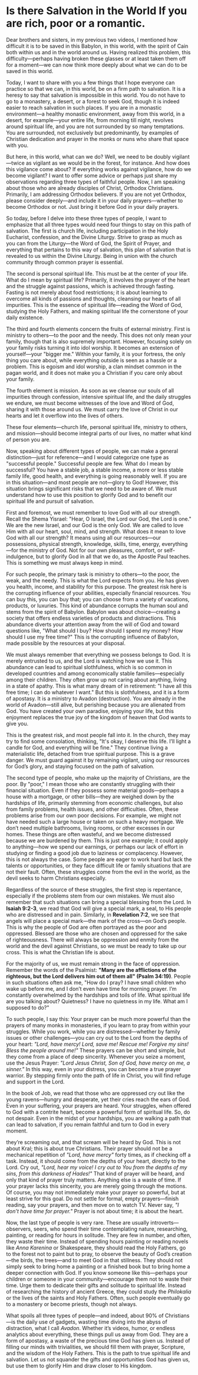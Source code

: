 # Is there Salvation in the World If you are rich, poor or a romantic.

Dear brothers and sisters, in my previous two videos, I mentioned how difficult it is to be saved in this Babylon, in this world, with the spirit of Cain both within us and in the world around us. Having realized this problem, this difficulty—perhaps having broken these glasses or at least taken them off for a moment—we can now think more deeply about what we can do to be saved in this world.

Today, I want to share with you a few things that I hope everyone can practice so that we can, in this world, be on a firm path to salvation. It is a heresy to say that salvation is impossible in this world. You do not have to go to a monastery, a desert, or a forest to seek God, though it is indeed easier to reach salvation in such places. If you are in a monastic environment—a healthy monastic environment, away from this world, in a desert, for example—your entire life, from morning till night, revolves around spiritual life, and you are not surrounded by so many temptations. You are surrounded, not exclusively but predominantly, by examples of Christian dedication and prayer in the monks or nuns who share that space with you.

But here, in this world, what can we do? Well, we need to be doubly vigilant—twice as vigilant as we would be in the forest, for instance. And how does this vigilance come about? If everything works against vigilance, how do we become vigilant? I want to offer some advice or perhaps just share my observations regarding three types of faithful people. Now, I am speaking about those who are already disciples of Christ, Orthodox Christians. Primarily, I am addressing Orthodox believers. If you are not yet Orthodox, please consider deeply—and include it in your daily prayers—whether to become Orthodox or not. Just bring it before God in your daily prayers.

So today, before I delve into these three types of people, I want to emphasize that all three types would need four things to stay on this path of salvation. The first is church life, including participation in the Holy Eucharist, confession, and the Divine Liturgy. Strive to grasp as much as you can from the Liturgy—the Word of God, the Spirit of Prayer, and everything that pertains to this way of salvation, this plan of salvation that is revealed to us within the Divine Liturgy. Being in union with the church community through common prayer is essential.

The second is personal spiritual life. This must be at the center of your life. What do I mean by spiritual life? Primarily, it involves the prayer of the heart and the struggle against passions, which is achieved through fasting. Fasting is not merely about food restrictions; it is about learning to overcome all kinds of passions and thoughts, cleansing our hearts of all impurities. This is the essence of spiritual life—reading the Word of God, studying the Holy Fathers, and making spiritual life the cornerstone of your daily existence.

The third and fourth elements concern the fruits of external ministry. First is ministry to others—to the poor and the needy. This does not only mean your family, though that is also supremely important. However, focusing solely on your family risks turning it into idol worship. It becomes an extension of yourself—your "bigger me." Within your family, it is your fortress, the only thing you care about, while everything outside is seen as a hassle or a problem. This is egoism and idol worship, a clan mindset common in the pagan world, and it does not make you a Christian if you care only about your family.

The fourth element is mission. As soon as we cleanse our souls of all impurities through confession, intensive spiritual life, and the daily struggles we endure, we must become witnesses of the love and Word of God, sharing it with those around us. We must carry the love of Christ in our hearts and let it overflow into the lives of others.

These four elements—church life, personal spiritual life, ministry to others, and mission—should become integral parts of our lives, no matter what kind of person you are.

Now, speaking about different types of people, we can make a general distinction—just for reference—and I would categorize one type as "successful people." Successful people are few. What do I mean by successful? You have a stable job, a stable income, a more or less stable family life, good health, and everything is going reasonably well. If you are in this situation—and most people are not—glory to God! However, this situation brings significant risks that we need to be aware of. We must understand how to use this position to glorify God and to benefit our spiritual life and pursuit of salvation.

First and foremost, we must remember to love God with all our strength. Recall the Shema Yisrael: "Hear, O Israel, the Lord our God, the Lord is one." We are the new Israel, and our God is the only God. We are called to love Him with all our heart, soul, mind, and strength. What does it mean to love God with all our strength? It means using all our resources—our possessions, physical strength, knowledge, skills, time, energy, everything—for the ministry of God. Not for our own pleasures, comfort, or self-indulgence, but to glorify God in all that we do, as the Apostle Paul teaches. This is something we must always keep in mind.

For such people, the primary task is ministry to others—to the poor, the weak, and the needy. This is what the Lord expects from you. He has given you health, income, and stability for this purpose. The greatest risk here is the corrupting influence of your abilities, especially financial resources. You can buy this, you can buy that; you can choose from a variety of vacations, products, or luxuries. This kind of abundance corrupts the human soul and stems from the spirit of Babylon. Babylon was about choice—creating a society that offers endless varieties of products and distractions. This abundance diverts your attention away from the will of God and toward questions like, "What should I buy? How should I spend my money? How should I use my free time?" This is the corrupting influence of Babylon, made possible by the resources at your disposal.

We must always remember that everything we possess belongs to God. It is merely entrusted to us, and the Lord is watching how we use it. This abundance can lead to spiritual slothfulness, which is so common in developed countries and among economically stable families—especially among their children. They often grow up not caring about anything, living in a state of apathy. This is what many dream of in retirement: "I have all this free time; I can do whatever I want." But this is slothfulness, and it is a form of apostasy. It is a ministry to Avadon (destruction). You are already in the world of Avadon—still alive, but perishing because you are alienated from God. You have created your own paradise, enjoying your life, but this enjoyment replaces the true joy of the kingdom of heaven that God wants to give you.

This is the greatest risk, and most people fall into it. In the church, they may try to find some consolation, thinking, "It's okay, I deserve this life. I’ll light a candle for God, and everything will be fine." They continue living a materialistic life, detached from true spiritual purpose. This is a grave danger. We must guard against it by remaining vigilant, using our resources for God’s glory, and staying focused on the path of salvation.

The second type of people, who make up the majority of Christians, are the poor. By "poor," I mean those who are constantly struggling with their financial situation. Even if they possess some material goods—perhaps a house with a mortgage, or other bills—they are weighed down by the hardships of life, primarily stemming from economic challenges, but also from family problems, health issues, and other difficulties. Often, these problems arise from our own poor decisions. For example, we might not have needed such a large house or taken on such a heavy mortgage. We don’t need multiple bathrooms, living rooms, or other excesses in our homes. These things are often wasteful, and we become distressed because we are burdened by them. This is just one example; it could apply to anything—how we spend our earnings, or perhaps our lack of effort in studying or finding a good job due to laziness or complacency. However, this is not always the case. Some people are eager to work hard but lack the talents or opportunities, or they face difficult life or family situations that are not their fault. Often, these struggles come from the evil in the world, as the devil seeks to harm Christians especially.

Regardless of the source of these struggles, the first step is repentance, especially if the problems stem from our own mistakes. We must also remember that such situations can bring a special blessing from the Lord. In **Isaiah 9:2-3**, we read that God will give a special mark, a seal, to His people who are distressed and in pain. Similarly, in **Revelation 7:2**, we see that angels will place a special mark—the mark of the cross—on God’s people. This is why the people of God are often portrayed as the poor and oppressed. Blessed are those who are chosen and oppressed for the sake of righteousness. There will always be oppression and enmity from the world and the devil against Christians, so we must be ready to take up our cross. This is what the Christian life is about.

For the majority of us, we must remain strong in the face of oppression. Remember the words of the Psalmist: **"Many are the afflictions of the righteous, but the Lord delivers him out of them all" (Psalm 34:19)**. People in such situations often ask me, "How do I pray? I have small children who wake up before me, and I don’t even have time for morning prayer. I’m constantly overwhelmed by the hardships and toils of life. What spiritual life are you talking about? Quietness? I have no quietness in my life. What am I supposed to do?"

To such people, I say this: Your prayer can be much more powerful than the prayers of many monks in monasteries, if you learn to pray from within your struggles. While you work, while you are distressed—whether by family issues or other challenges—you can cry out to the Lord from the depths of your heart: *"Lord, have mercy! Lord, save me! Rescue me! Forgive my sins! Bless the people around me!"* These prayers can be short and simple, but they come from a place of deep sincerity. Whenever you seize a moment, use the Jesus Prayer: *"Lord Jesus Christ, Son of God, have mercy on me, a sinner."* In this way, even in your distress, you can become a true prayer warrior. By stepping firmly onto the path of life in Christ, you will find refuge and support in the Lord.

In the book of Job, we read that those who are oppressed cry out like the young ravens—hungry and desperate, yet their cries reach the ears of God. Even in your suffering, your prayers are heard. Your struggles, when offered to God with a contrite heart, become a powerful form of spiritual life. So, do not despair. Even in the midst of your hardships, you are walking a path that can lead to salvation, if you remain faithful and turn to God in every moment.

they’re screaming out, and that scream will be heard by God. This is not about Kral; this is about true Christians. Their prayer should not be a mechanical repetition of *"Lord, have mercy"* forty times, as if checking off a task. Instead, it should come from the depths of your heart, directly to the Lord. Cry out, *"Lord, hear my voice! I cry out to You from the depths of my sins, from this darkness of Hades!"* That kind of prayer will be heard, and only that kind of prayer truly matters. Anything else is a waste of time. If your prayer lacks this sincerity, you are merely going through the motions. Of course, you may not immediately make your prayer so powerful, but at least strive for this goal. Do not settle for formal, empty prayers—finish reading, say your prayers, and then move on to watch TV. Never say, *"I don’t have time for prayer."* Prayer is not about time; it is about the heart.

Now, the last type of people is very rare. These are usually introverts—observers, seers, who spend their time contemplating nature, researching, painting, or reading for hours in solitude. They are few in number, and often, they waste their time. Instead of spending hours painting or reading novels like *Anna Karenina* or Shakespeare, they should read the Holy Fathers, go to the forest not to paint but to pray, to observe the beauty of God’s creation—the birds, the trees—and to meet God in that stillness. They should not simply seek to bring home a painting or a finished book but to bring home a deeper connection with God. If you know someone like this—perhaps your children or someone in your community—encourage them not to waste their time. Urge them to dedicate their gifts and solitude to spiritual life. Instead of researching the history of ancient Greece, they could study the *Philokalia* or the lives of the saints and Holy Fathers. Often, such people eventually go to a monastery or become priests, though not always.

What spoils all three types of people—and indeed, about 90% of Christians—is the daily use of gadgets, wasting time diving into the abyss of distraction, what I call *Avadon*. Whether it’s videos, humor, or endless analytics about everything, these things pull us away from God. They are a form of apostasy, a waste of the precious time God has given us. Instead of filling our minds with trivialities, we should fill them with prayer, Scripture, and the wisdom of the Holy Fathers. This is the path to true spiritual life and salvation. Let us not squander the gifts and opportunities God has given us, but use them to glorify Him and draw closer to His kingdom.

